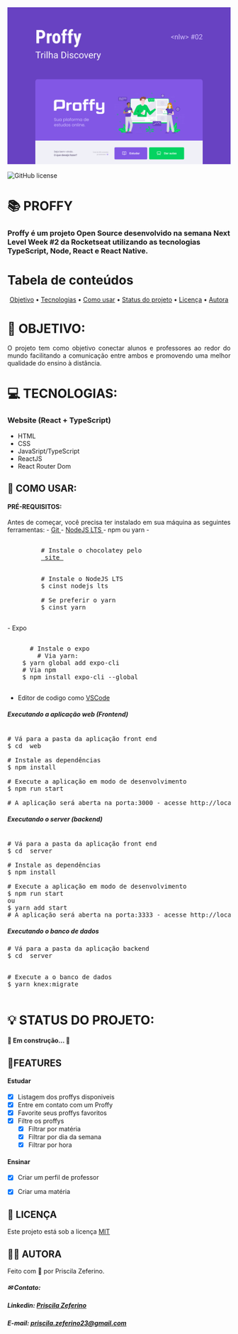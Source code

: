 <img src="/Cover.png">

![GitHub license](https://img.shields.io/static/v1?label=License&message=MIT&color=#CCC&style=<plastic>>)

# 📚 PROFFY 

### Proffy é um projeto Open Source desenvolvido na semana Next Level Week #2 da Rocketseat utilizando as tecnologias TypeScript, Node, React e React Native.

Tabela de conteúdos
=================

<p align="center">
 <a href="#-objetivo">Objetivo</a> •
 <a href="#-tecnologias">Tecnologias</a> • 
 <a href="#-como-usar">Como usar</a> • 
 <a href="#-status-do-projeto">Status do projeto</a> •
 <a href="#-licença">Licença</a> • 
 <a href="#-autora">Autora</a>

</p>

# 🚀 OBJETIVO: 

<p align="justify"> O projeto tem como objetivo conectar alunos e professores ao redor do mundo facilitando a comunicação entre ambos e promovendo uma melhor qualidade do ensino à distância. </p>

# 💻 TECNOLOGIAS:

### Website (React + TypeScript)
- HTML
- CSS
- JavaSript/TypeScript
- ReactJS
- React Router Dom

<!-- ### Server (NodeJs + TypeScript)
### Mobile (React Native + TypeScript)
-->

## 📢 COMO USAR:

#### PRÉ-REQUISITOS: 

<p align="justify">Antes de começar, você precisa ter instalado em sua máquina as seguintes ferramentas: 
- <a href="https://git-scm.com/"> Git </a>
- <a href="https://nodejs.org/en/"> NodeJS LTS </a>
   - npm ou yarn
   - <pre>
      <span class="pl-c">
         <span class="pl-c"># Instale o chocolatey pelo 
         <a href="https://chocolatey.org/install"> site </a>
      </span>
         <span class="pl-c">
         <span class="pl-c">#</span> Instale o NodeJS LTS </span>
         $ cinst nodejs lts
         <span class="pl-c">
         <span class="pl-c">#</span> Se preferir o yarn</span>
         $ cinst yarn
      </pre>
- Expo
<pre>
   <span class="pl-c">
      <span class="pl-c">#</span> Instale o expo </span>
        <span class="pl-c">#</span> Via yarn: </span>
	$ yarn global add expo-cli
	<span class="pl-c">#</span> Via npm </span>
	$ npm install expo-cli --global 
   </span>
</pre>

- Editor de codigo como <a href="https://nodejs.org/en/"> VSCode </a>
</p>

##### Executando a aplicação web (Frontend)
<pre>

<span class="pl-c"><span class="pl-c">#</span> Vá para a pasta da aplicação front end </span>
$ <span class="pl-c1">cd</span>  web

<span class="pl-c"><span class="pl-c">#</span> Instale as dependências</span>
$ npm install

<span class="pl-c"><span class="pl-c">#</span> Execute a aplicação em modo de desenvolvimento</span>
$ npm run start

<span class="pl-c"><span class="pl-c">#</span> A aplicação será aberta na porta:3000 - acesse http://localhost:3000 </span>
</pre>


##### Executando o server (backend)
<pre>

<span class="pl-c"><span class="pl-c">#</span> Vá para a pasta da aplicação front end </span>
$ <span class="pl-c1">cd</span>  server

<span class="pl-c"><span class="pl-c">#</span> Instale as dependências</span>
$ npm install

<span class="pl-c"><span class="pl-c">#</span> Execute a aplicação em modo de desenvolvimento</span>
$ npm run start
ou
$ yarn add start
<span class="pl-c"><span class="pl-c">#</span> A aplicação será aberta na porta:3333 - acesse http://localhost:3333/ </span>
</pre>


##### Executando o banco de dados 
<pre>
<span class="pl-c"><span class="pl-c">#</span> Vá para a pasta da aplicação backend </span>
$ <span class="pl-c1">cd</span>  server


<span class="pl-c"><span class="pl-c">#</span> Execute a o banco de dados</span>
$ yarn knex:migrate

</pre>

# 💡 STATUS DO PROJETO:

<h4 align="justify"> 
	🚧  Em construção...  🚧
</h4>

## 📌FEATURES

   #### Estudar
   
   - [x] Listagem dos proffys disponiveis
   - [x] Entre em contato com um Proffy
   - [x] Favorite seus proffys favoritos
   - [x] Filtre os proffys
        - [x] Filtrar por matéria
        - [x] Filtrar por dia da semana
        - [x] Filtrar por hora
   
   #### Ensinar 
   
   - [x] Criar um perfil de professor
   - [x] Criar uma matéria
   

## 📃 LICENÇA
Este projeto está sob a licença <a href="https://github.com/PriscilaZeferino/Proffy/blob/master/LICENSE">MIT</a>

## 👧🏻 AUTORA

 Feito com 🧡 por Priscila Zeferino.
 
##### ✉ Contato:

##### Linkedin: <a href="https://www.linkedin.com/in/priscila-zeferino-594b5b175/"> Priscila Zeferino</a>

##### E-mail: priscila.zeferino23@gmail.com
